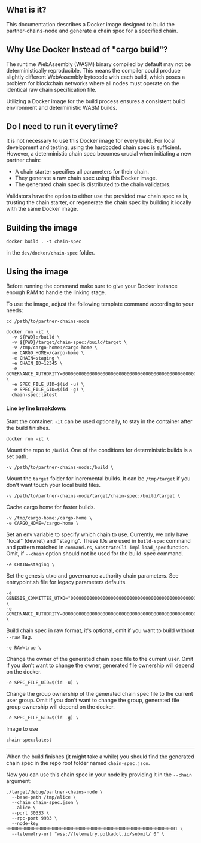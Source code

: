 ## What is it?

This documentation describes a Docker image designed to build the partner-chains-node and generate a chain spec for a specified chain.

## Why Use Docker Instead of "cargo build"?

The runtime WebAssembly (WASM) binary compiled by default may not be deterministically reproducible. This means the compiler could produce slightly different WebAssembly bytecode with each build, which poses a problem for blockchain networks where all nodes must operate on the identical raw chain specification file.

Utilizing a Docker image for the build process ensures a consistent build environment and deterministic WASM builds.

## Do I need to run it everytime?

It is not necessary to use this Docker image for every build. For local development and testing, using the hardcoded chain spec is sufficient. However, a deterministic chain spec becomes crucial when initiating a new partner chain:

- A chain starter specifies all parameters for their chain.
- They generate a raw chain spec using this Docker image.
- The generated chain spec is distributed to the chain validators.

Validators have the option to either use the provided raw chain spec as is, trusting the chain starter, or regenerate the chain spec by building it locally with the same Docker image.

## Building the image

```
docker build . -t chain-spec
```
in the `dev/docker/chain-spec` folder.

## Using the image

Before running the command make sure to give your Docker instance enough RAM to handle the linking stage.

To use the image, adjust the following template command according to your needs:

```
cd /path/to/partner-chains-node

docker run -it \
  -v ${PWD}:/build \
  -v ${PWD}/target/chain-spec:/build/target \
  -v /tmp/cargo-home:/cargo-home \
  -e CARGO_HOME=/cargo-home \
  -e CHAIN=staging \
  -e CHAIN_ID=12345 \
  -e GOVERNANCE_AUTHORITY=00000000000000000000000000000000000000000000000000000000 \
  -e SPEC_FILE_UID=$(id -u) \
  -e SPEC_FILE_GID=$(id -g) \
  chain-spec:latest
```

#### Line by line breakdown:

Start the container. `-it` can be used optionally, to stay in the container after the build finishes.
```
docker run -it \
```

Mount the repo to `/build`. One of the conditions for deterministic builds is a set path.
```
-v /path/to/partner-chains-node:/build \
```

Mount the `target` folder for incremental builds. It can be `/tmp/target` if you don't want touch
your local build files.
```
-v /path/to/partner-chains-node/target/chain-spec:/build/target \
```

Cache cargo home for faster builds.
```
-v /tmp/cargo-home:/cargo-home \
-e CARGO_HOME=/cargo-home \
```

Set an env variable to specify which chain to use. Currently, we only have "local" (devnet) and
"staging". These IDs are used in `build-spec` command and pattern matched in `command.rs`, `SubstrateCli impl` `load_spec` function.
Omit, if `--chain` option should not be used for the build-spec command.
```
-e CHAIN=staging \
```

Set the genesis utxo and governance authority chain parameters.
See entrypoint.sh file for legacy parameters defaults.
```
-e GENESIS_COMMITTEE_UTXO="0000000000000000000000000000000000000000000000000000000000000000#0" \
-e GOVERNANCE_AUTHORITY=00000000000000000000000000000000000000000000000000000000 \
```

Build chain spec in raw format, it's optional, omit if you want to build without `--raw` flag.
```
-e RAW=true \
```

Change the owner of the generated chain spec file to the current user.
Omit if you don't want to change the owner, generated file ownership will depend on the docker.
```
-e SPEC_FILE_UID=$(id -u) \
```

Change the group ownership of the generated chain spec file to the current user group.
Omit if you don't want to change the group, generated file group ownership will depend on the docker.
```
-e SPEC_FILE_GID=$(id -g) \
```

Image to use
```
chain-spec:latest
```

---
When the build finishes (it might take a while) you should find the generated chain spec in the repo root folder named `chain-spec.json`.

Now you can use this chain spec in your node by providing it in the `--chain` argument:
```
./target/debug/partner-chains-node \
  --base-path /tmp/alice \
  --chain chain-spec.json \
  --alice \
  --port 30333 \
  --rpc-port 9933 \
  --node-key 0000000000000000000000000000000000000000000000000000000000000001 \
  --telemetry-url "wss://telemetry.polkadot.io/submit/ 0" \
```
